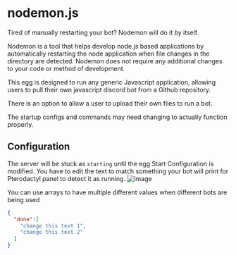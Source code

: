 # nodemon.js

Tired of manually restarting your bot? Nodemon will do it by itself.

Nodemon is a tool that helps develop node.js based applications by automatically restarting the node application when file changes in the directory are detected. Nodemon does not require any additional changes to your code or method of development.

This egg is designed to run any generic Javascript application, allowing users to pull their own javascript discord bot from a Github repository.

There is an option to allow a user to upload their own files to run a bot.

The startup configs and commands may need changing to actually function properly.

## Configuration

The server will be stuck as `starting` until the egg Start Configuration is modified. You have to edit the text to match something your bot will print for Pterodactyl panel to detect it as running.
![image](https://user-images.githubusercontent.com/10975908/126516861-c5cb4630-9f25-405c-8199-97bf5ec15a7f.png)

You can use arrays to have multiple different values when different bots are being used

```json
{
  "done":[
    "change this text 1",
    "change this text 2"
  ]
}
